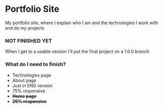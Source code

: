 # Portfolio Site

My portfolio site, where I explain who I am and the technologies I work with and do my projects

### <b>NOT FINISHED YET </b>
When I get to a usable version I'll put the final project on a 1.0.0 branch

### What do I need to finish?
* Technologies page
* About page
* Just in ENG version
* 75% responsive
* <b><s>Home page</s></b>
* <b><s>25% responsive</s></b>
